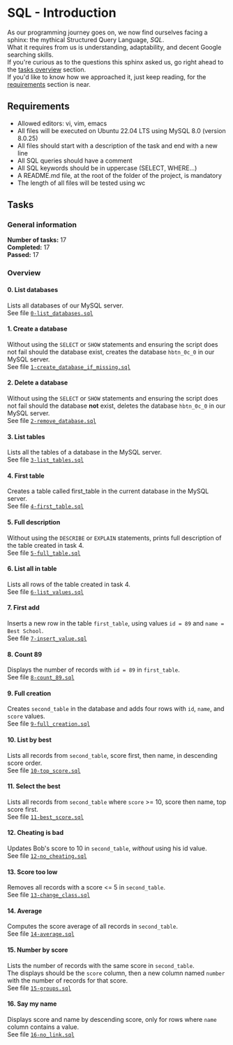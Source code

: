 # SQL - Introduction
As our programming journey goes on, we now find ourselves facing a sphinx: the mythical Structured Query Language, _SQL_.<br/>
What it requires from us is understanding, adaptability, and decent Google searching skills.<br/>
If you're curious as to the questions this sphinx asked us, go right ahead to the [tasks overview](#overview) section.<br/>
If you'd like to know how we approached it, just keep reading, for the [requirements](#Requirements) section is near.<br/>

## Requirements
* Allowed editors: vi, vim, emacs
* All files will be executed on Ubuntu 22.04 LTS using MySQL 8.0 (version 8.0.25)
* All files should start with a description of the task and end with a new line
* All SQL queries should have a comment
* All SQL keywords should be in uppercase (SELECT, WHERE…)
* A README.md file, at the root of the folder of the project, is mandatory
* The length of all files will be tested using wc

## Tasks
### General information
__Number of tasks:__ 17<br/>
__Completed:__ 17<br/>
__Passed:__ 17<br/>
### Overview
#### 0. List databases
Lists all databases of our MySQL server.<br/>
See file [`0-list_databases.sql`](./0-list_databases.sql)
#### 1. Create a database
Without using the `SELECT` or `SHOW` statements and ensuring the script does not fail should the database exist, creates the database `hbtn_0c_0` in our MySQL server.<br/>
See file [`1-create_database_if_missing.sql`](./1-create_database_if_missing.sql)
#### 2. Delete a database
Without using the `SELECT` or `SHOW` statements and ensuring the script does not fail should the database __not__ exist, deletes the database `hbtn_0c_0` in our MySQL server.<br/>
See file [`2-remove_database.sql`](./2-remove_database.sql)
#### 3. List tables
Lists all the tables of a database in the MySQL server.<br/>
See file [`3-list_tables.sql`](./3-list_tables.sql)
#### 4. First table
Creates a table called first_table in the current database in the MySQL server.<br/>
See file [`4-first_table.sql`](./4-first_table.sql)
#### 5. Full description
Without using the `DESCRIBE` or `EXPLAIN` statements, prints full description of the table created in task 4.<br/>
See file [`5-full_table.sql`](./5-full_table.sql)
#### 6. List all in table
Lists all rows of the table created in task 4.<br/>
See file [`6-list_values.sql`](./6-list_values.sql)
#### 7. First add
Inserts a new row in the table `first_table`, using values `id = 89` and `name = Best School`.<br/>
See file [`7-insert_value.sql`](./7-insert_value.sql)
#### 8. Count 89
Displays the number of records with `id = 89` in `first_table`.<br/>
See file [`8-count_89.sql`](./8-count_89.sql)
#### 9. Full creation
Creates `second_table` in the database and adds four rows with `id`, `name`, and `score` values.<br/>
See file [`9-full_creation.sql`](./9-full_creation.sql)
#### 10. List by best
Lists all records from `second_table`, score first, then name, in descending score order.<br/>
See file [`10-top_score.sql`](./10-top_score.sql)
#### 11. Select the best
Lists all records from `second_table` where `score` >= 10, score then name, top score first.<br/>
See file [`11-best_score.sql`](./11-best_score.sql)
#### 12. Cheating is bad
Updates Bob's score to 10 in `second_table`, _without_ using his id value.<br/>
See file [`12-no_cheating.sql`](./12-no_cheating.sql)
#### 13. Score too low
Removes all records with a score <= 5 in `second_table`.<br/>
See file [`13-change_class.sql`](./13-change_class.sql)
#### 14. Average
Computes the score average of all records in `second_table`.<br/>
See file [`14-average.sql`](./14-average.sql)
#### 15. Number by score
Lists the number of records with the same score in `second_table`.<br/>
The displays should be the `score` column, then a new column named `number` with the number of records for that score.<br/>
See file [`15-groups.sql`](./15-groups.sql)
#### 16. Say my name
Displays score and name by descending score, only for rows where `name` column contains a value.<br/>
See file [`16-no_link.sql`](./16-no_link.sql)
